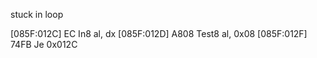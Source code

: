 stuck in loop

[085F:012C] EC         In8      al, dx
[085F:012D] A808       Test8    al, 0x08
[085F:012F] 74FB       Je       0x012C
